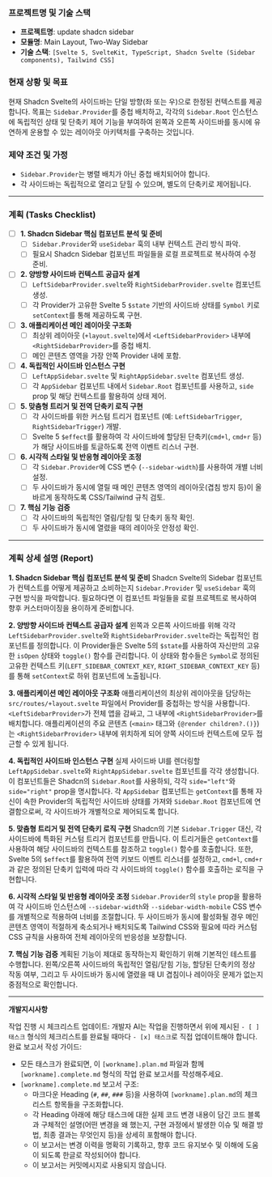 ### 프로젝트명 및 기술 스택

* **프로젝트명**: update shadcn sidebar
* **모듈명**: Main Layout, Two-Way Sidebar
* **기술 스택**: `[Svelte 5, SvelteKit, TypeScript, Shadcn Svelte (Sidebar components), Tailwind CSS]`

### 현재 상황 및 목표

현재 Shadcn Svelte의 사이드바는 단일 방향(좌 또는 우)으로 한정된 컨텍스트를 제공합니다. 목표는 `Sidebar.Provider`를 중첩 배치하고, 각각의 `Sidebar.Root` 인스턴스에 독립적인 상태 및 단축키 제어 기능을 부여하여 왼쪽과 오른쪽 사이드바를 동시에 유연하게 운용할 수 있는 레이아웃 아키텍처를 구축하는 것입니다.

### 제약 조건 및 가정

* `Sidebar.Provider`는 병렬 배치가 아닌 중첩 배치되어야 합니다.
* 각 사이드바는 독립적으로 열리고 닫힐 수 있으며, 별도의 단축키로 제어됩니다.
---

### 계획 (Tasks Checklist)

-   [ ] **1. Shadcn Sidebar 핵심 컴포넌트 분석 및 준비**
    * [ ] `Sidebar.Provider`와 `useSidebar` 훅의 내부 컨텍스트 관리 방식 파악.
    * [ ] 필요시 Shadcn Sidebar 컴포넌트 파일들을 로컬 프로젝트로 복사하여 수정 준비.
-   [ ] **2. 양방향 사이드바 컨텍스트 공급자 설계**
    * [ ] `LeftSidebarProvider.svelte`와 `RightSidebarProvider.svelte` 컴포넌트 생성.
    * [ ] 각 Provider가 고유한 Svelte 5 `$state` 기반의 사이드바 상태를 `Symbol` 키로 `setContext`를 통해 제공하도록 구현.
-   [ ] **3. 애플리케이션 메인 레이아웃 구조화**
    * [ ] 최상위 레이아웃 (`+layout.svelte`)에서 `<LeftSidebarProvider>` 내부에 `<RightSidebarProvider>`를 중첩 배치.
    * [ ] 메인 콘텐츠 영역을 가장 안쪽 Provider 내에 포함.
-   [ ] **4. 독립적인 사이드바 인스턴스 구현**
    * [ ] `LeftAppSidebar.svelte` 및 `RightAppSidebar.svelte` 컴포넌트 생성.
    * [ ] 각 `AppSidebar` 컴포넌트 내에서 `Sidebar.Root` 컴포넌트를 사용하고, `side` prop 및 해당 컨텍스트를 활용하여 상태 제어.
-   [ ] **5. 맞춤형 트리거 및 전역 단축키 로직 구현**
    * [ ] 각 사이드바를 위한 커스텀 트리거 컴포넌트 (예: `LeftSidebarTrigger`, `RightSidebarTrigger`) 개발.
    * [ ] Svelte 5 `$effect`를 활용하여 각 사이드바에 할당된 단축키(`cmd+l`, `cmd+r` 등)가 해당 사이드바를 토글하도록 전역 이벤트 리스너 구현.
-   [ ] **6. 시각적 스타일 및 반응형 레이아웃 조정**
    * [ ] 각 `Sidebar.Provider`에 CSS 변수 (`--sidebar-width`)를 사용하여 개별 너비 설정.
    * [ ] 두 사이드바가 동시에 열릴 때 메인 콘텐츠 영역의 레이아웃(겹침 방지 등)이 올바르게 동작하도록 CSS/Tailwind 규칙 검토.
-   [ ] **7. 핵심 기능 검증**
    * [ ] 각 사이드바의 독립적인 열림/닫힘 및 단축키 동작 확인.
    * [ ] 두 사이드바가 동시에 열렸을 때의 레이아웃 안정성 확인.

---

### 계획 상세 설명 (Report)

**1. Shadcn Sidebar 핵심 컴포넌트 분석 및 준비**
Shadcn Svelte의 Sidebar 컴포넌트가 컨텍스트를 어떻게 제공하고 소비하는지 `Sidebar.Provider` 및 `useSidebar` 훅의 구현 방식을 파악합니다. 필요하다면 이 컴포넌트 파일들을 로컬 프로젝트로 복사하여 향후 커스터마이징을 용이하게 준비합니다.

**2. 양방향 사이드바 컨텍스트 공급자 설계**
왼쪽과 오른쪽 사이드바를 위해 각각 `LeftSidebarProvider.svelte`와 `RightSidebarProvider.svelte`라는 독립적인 컴포넌트를 정의합니다. 이 Provider들은 Svelte 5의 `$state`를 사용하여 자신만의 고유한 `isOpen` 상태와 `toggle()` 함수를 관리합니다. 이 상태와 함수들은 `Symbol`로 정의된 고유한 컨텍스트 키(`LEFT_SIDEBAR_CONTEXT_KEY`, `RIGHT_SIDEBAR_CONTEXT_KEY` 등)를 통해 `setContext`로 하위 컴포넌트에 노출됩니다.

**3. 애플리케이션 메인 레이아웃 구조화**
애플리케이션의 최상위 레이아웃을 담당하는 `src/routes/+layout.svelte` 파일에서 Provider를 중첩하는 방식을 사용합니다. `<LeftSidebarProvider>`가 전체 앱을 감싸고, 그 내부에 `<RightSidebarProvider>`를 배치합니다. 애플리케이션의 주요 콘텐츠 (`<main>` 태그와 `{@render children?.()}`)는 `<RightSidebarProvider>` 내부에 위치하게 되어 양쪽 사이드바 컨텍스트에 모두 접근할 수 있게 됩니다.

**4. 독립적인 사이드바 인스턴스 구현**
실제 사이드바 UI를 렌더링할 `LeftAppSidebar.svelte`와 `RightAppSidebar.svelte` 컴포넌트를 각각 생성합니다. 이 컴포넌트들은 Shadcn의 `Sidebar.Root`를 사용하되, 각각 `side="left"`와 `side="right"` prop을 명시합니다. 각 `AppSidebar` 컴포넌트는 `getContext`를 통해 자신이 속한 Provider의 독립적인 사이드바 상태를 가져와 `Sidebar.Root` 컴포넌트에 연결함으로써, 각 사이드바가 개별적으로 제어되도록 합니다.

**5. 맞춤형 트리거 및 전역 단축키 로직 구현**
Shadcn의 기본 `Sidebar.Trigger` 대신, 각 사이드바에 특화된 커스텀 트리거 컴포넌트를 만듭니다. 이 트리거들은 `getContext`를 사용하여 해당 사이드바의 컨텍스트를 참조하고 `toggle()` 함수를 호출합니다. 또한, Svelte 5의 `$effect`를 활용하여 전역 키보드 이벤트 리스너를 설정하고, `cmd+l`, `cmd+r`과 같은 정의된 단축키 입력에 따라 각 사이드바의 `toggle()` 함수를 호출하는 로직을 구현합니다.

**6. 시각적 스타일 및 반응형 레이아웃 조정**
`Sidebar.Provider`의 `style` prop을 활용하여 각 사이드바 인스턴스에 `--sidebar-width`와 `--sidebar-width-mobile` CSS 변수를 개별적으로 적용하여 너비를 조절합니다. 두 사이드바가 동시에 활성화될 경우 메인 콘텐츠 영역이 적절하게 축소되거나 배치되도록 Tailwind CSS와 필요에 따라 커스텀 CSS 규칙을 사용하여 전체 레이아웃의 반응성을 보장합니다.

**7. 핵심 기능 검증**
계획된 기능이 제대로 동작하는지 확인하기 위해 기본적인 테스트를 수행합니다. 왼쪽/오른쪽 사이드바의 독립적인 열림/닫힘 기능, 할당된 단축키의 정상 작동 여부, 그리고 두 사이드바가 동시에 열렸을 때 UI 겹침이나 레이아웃 문제가 없는지 중점적으로 확인합니다.

---

**개발지시사항**

작업 진행 시 체크리스트 업데이트: 개발자 AI는 작업을 진행하면서 위에 제시된 `- [ ] 태스크` 형식의 체크리스트를 완료될 때마다 `- [x] 태스크`로 직접 업데이트해야 합니다.
완료 보고서 작성 가이드:
* 모든 태스크가 완료되면, 이 `[workname].plan.md` 파일과 함께 `[workname].complete.md` 형식의 작업 완료 보고서를 작성해주세요.
* `[workname].complete.md` 보고서 구조:
    * 마크다운 Heading (`#`, `##`, `###` 등)을 사용하여 `[workname].plan.md`의 체크리스트 항목들을 구조화합니다.
    * 각 Heading 아래에 해당 태스크에 대한 실제 코드 변경 내용이 담긴 코드 블록과 구체적인 설명(어떤 변경을 왜 했는지, 구현 과정에서 발생한 이슈 및 해결 방법, 최종 결과는 무엇인지 등)을 상세히 포함해야 합니다.
    * 이 보고서는 변경 이력을 명확히 기록하고, 향후 코드 유지보수 및 이해에 도움이 되도록 한글로 작성되어야 합니다.
    * 이 보고서는 커밋메시지로 사용되지 않습니다.
